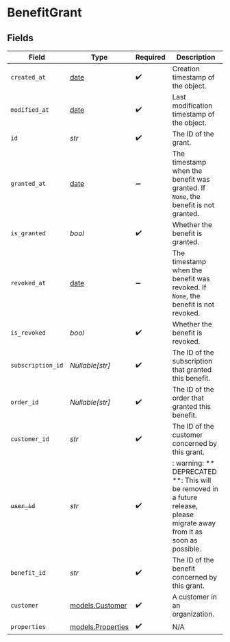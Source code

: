 # BenefitGrant


## Fields

| Field                                                                                                                   | Type                                                                                                                    | Required                                                                                                                | Description                                                                                                             |
| ----------------------------------------------------------------------------------------------------------------------- | ----------------------------------------------------------------------------------------------------------------------- | ----------------------------------------------------------------------------------------------------------------------- | ----------------------------------------------------------------------------------------------------------------------- |
| `created_at`                                                                                                            | [date](https://docs.python.org/3/library/datetime.html#date-objects)                                                    | :heavy_check_mark:                                                                                                      | Creation timestamp of the object.                                                                                       |
| `modified_at`                                                                                                           | [date](https://docs.python.org/3/library/datetime.html#date-objects)                                                    | :heavy_check_mark:                                                                                                      | Last modification timestamp of the object.                                                                              |
| `id`                                                                                                                    | *str*                                                                                                                   | :heavy_check_mark:                                                                                                      | The ID of the grant.                                                                                                    |
| `granted_at`                                                                                                            | [date](https://docs.python.org/3/library/datetime.html#date-objects)                                                    | :heavy_minus_sign:                                                                                                      | The timestamp when the benefit was granted. If `None`, the benefit is not granted.                                      |
| `is_granted`                                                                                                            | *bool*                                                                                                                  | :heavy_check_mark:                                                                                                      | Whether the benefit is granted.                                                                                         |
| `revoked_at`                                                                                                            | [date](https://docs.python.org/3/library/datetime.html#date-objects)                                                    | :heavy_minus_sign:                                                                                                      | The timestamp when the benefit was revoked. If `None`, the benefit is not revoked.                                      |
| `is_revoked`                                                                                                            | *bool*                                                                                                                  | :heavy_check_mark:                                                                                                      | Whether the benefit is revoked.                                                                                         |
| `subscription_id`                                                                                                       | *Nullable[str]*                                                                                                         | :heavy_check_mark:                                                                                                      | The ID of the subscription that granted this benefit.                                                                   |
| `order_id`                                                                                                              | *Nullable[str]*                                                                                                         | :heavy_check_mark:                                                                                                      | The ID of the order that granted this benefit.                                                                          |
| `customer_id`                                                                                                           | *str*                                                                                                                   | :heavy_check_mark:                                                                                                      | The ID of the customer concerned by this grant.                                                                         |
| ~~`user_id`~~                                                                                                           | *str*                                                                                                                   | :heavy_check_mark:                                                                                                      | : warning: ** DEPRECATED **: This will be removed in a future release, please migrate away from it as soon as possible. |
| `benefit_id`                                                                                                            | *str*                                                                                                                   | :heavy_check_mark:                                                                                                      | The ID of the benefit concerned by this grant.                                                                          |
| `customer`                                                                                                              | [models.Customer](../models/customer.md)                                                                                | :heavy_check_mark:                                                                                                      | A customer in an organization.                                                                                          |
| `properties`                                                                                                            | [models.Properties](../models/properties.md)                                                                            | :heavy_check_mark:                                                                                                      | N/A                                                                                                                     |